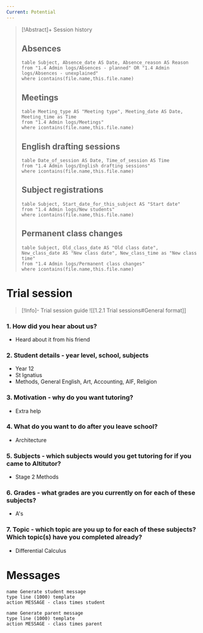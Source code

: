 ```yaml
---
Current: Potential
---
```


> [!Abstract]+ Session history
> ## Absences
> ```dataview
> table Subject, Absence_date AS Date, Absence_reason AS Reason
> from "1.4 Admin logs/Absences - planned" OR "1.4 Admin logs/Absences - unexplained"
> where icontains(file.name,this.file.name)
> ```
> 
> ## Meetings
> ```dataview
> table Meeting_type AS "Meeting type", Meeting_date AS Date, Meeting_time as Time
> from "1.4 Admin logs/Meetings" 
> where icontains(file.name,this.file.name)
> ```
> 
> ## English drafting sessions
> ```dataview
> table Date_of_session AS Date, Time_of_session AS Time
> from "1.4 Admin logs/English drafting sessions"
> where icontains(file.name,this.file.name)
> ```
> 
> ## Subject registrations
> ```dataview
> table Subject, Start_date_for_this_subject AS "Start date"
> from "1.4 Admin logs/New students"
> where icontains(file.name,this.file.name)
> ```
> 
> ## Permanent class changes
> ```dataview
> table Subject, Old_class_date AS "Old class date", New_class_date AS "New class date", New_class_time as "New class time"
> from "1.4 Admin logs/Permanent class changes"
> where icontains(file.name,this.file.name)
> 

# Trial session
> [!Info]- Trial session guide
![[1.2.1 Trial sessions#General format]]
### 1. How did you hear about us?
- Heard about it from his friend
### 2. **Student details** - year level, school, subjects
- Year 12
- St Ignatius
- Methods, General English, Art, Accounting, AIF, Religion
### 3. **Motivation** - why do you want tutoring?
- Extra help
### 4.  What do you want to do after you leave school?
- Architecture
### 5. **Subjects** - which subjects would you get tutoring for if you came to Altitutor?
- Stage 2 Methods
### 6. **Grades** - what grades are you currently on for each of these subjects?
- A's
### 7.  **Topic** - which topic are you up to for each of these subjects? Which topic(s) have you completed already?
- Differential Calculus

# Messages
```button
name Generate student message
type line (1000) template
action MESSAGE - class times student
```
```button
name Generate parent message
type line (1000) template
action MESSAGE - class times parent
```

